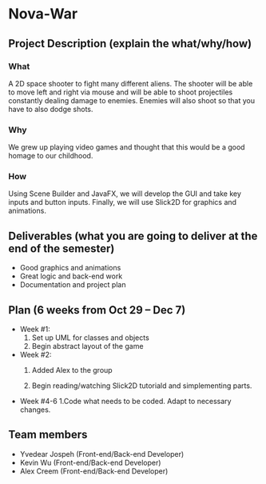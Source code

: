 # **Nova-War** 
## Project Description (explain the what/why/how)
### What
A 2D space shooter to fight many different aliens. The shooter will be able to move left and right via mouse and will be able to shoot projectiles constantly dealing damage to enemies. Enemies will also shoot  so that you have to also dodge shots.
### Why
We grew up playing video games and thought that this would be a good homage to our childhood.
### How
Using Scene Builder and JavaFX, we will develop the GUI and take key inputs and button inputs. Finally, we will use Slick2D for graphics and animations.
## Deliverables (what you are going to deliver at the end of the semester)
- Good graphics and animations
- Great logic and back-end work
- Documentation and project plan

## Plan (6 weeks from Oct 29 – Dec 7)
- Week #1: 
  1. Set up UML for classes and objects
  2. Begin abstract layout of the game
- Week #2: 
  1. Added Alex to the group

  2. Begin reading/watching Slick2D tutoriald and simplementing parts.
- Week #4-6
  1.Code what needs to be coded. Adapt to necessary changes.


## Team members
- Yvedear Jospeh (Front-end/Back-end Developer)
- Kevin Wu (Front-end/Back-end Developer)
- Alex Creem (Front-end/Back-end Developer)

